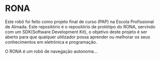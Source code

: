 # RONA
Este robô foi feito como projeto final de curso (PAP) na Escola Profissional de Almada.
Este repositório é o repositório de protótipo do RONA, servindo com um SDK(Software Development Kit), o objetivo deste projeto é ser aberto para que qualquer utilizador possa aprender ou melhorar os seus conhecimentos em eletrónica e programação. 

O RONA é um robô de navegação autonoma...
